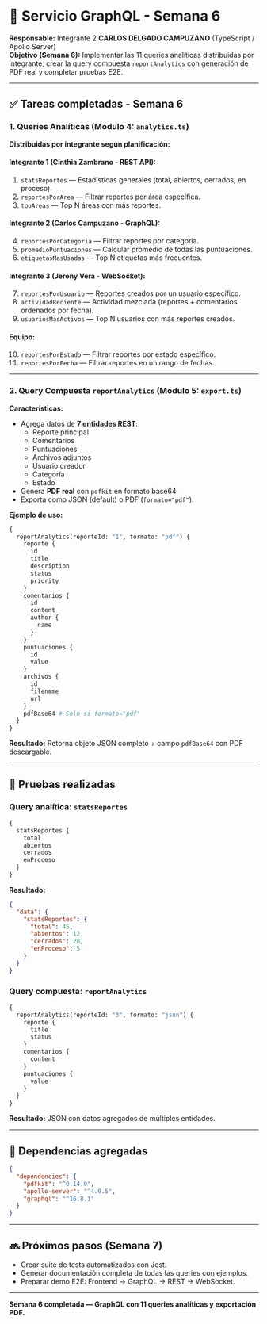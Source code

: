 # 🚀 Servicio GraphQL - Semana 6

**Responsable:** Integrante 2 **CARLOS DELGADO CAMPUZANO** (TypeScript / Apollo Server)  
**Objetivo (Semana 6):** Implementar las 11 queries analíticas distribuidas por integrante, crear la query compuesta `reportAnalytics` con generación de PDF real y completar pruebas E2E.

---

## ✅ Tareas completadas - Semana 6

### 1. Queries Analíticas (Módulo 4: `analytics.ts`)

**Distribuidas por integrante según planificación:**

#### Integrante 1 (Cinthia Zambrano - REST API):

1. `statsReportes` — Estadísticas generales (total, abiertos, cerrados, en proceso).
2. `reportesPorArea` — Filtrar reportes por área específica.
3. `topAreas` — Top N áreas con más reportes.

#### Integrante 2 (Carlos Campuzano - GraphQL):

4. `reportesPorCategoria` — Filtrar reportes por categoría.
5. `promedioPuntuaciones` — Calcular promedio de todas las puntuaciones.
6. `etiquetasMasUsadas` — Top N etiquetas más frecuentes.

#### Integrante 3 (Jereny Vera - WebSocket):

7. `reportesPorUsuario` — Reportes creados por un usuario específico.
8. `actividadReciente` — Actividad mezclada (reportes + comentarios ordenados por fecha).
9. `usuariosMasActivos` — Top N usuarios con más reportes creados.

#### Equipo:

10. `reportesPorEstado` — Filtrar reportes por estado específico.
11. `reportesPorFecha` — Filtrar reportes en un rango de fechas.

---

### 2. Query Compuesta `reportAnalytics` (Módulo 5: `export.ts`)

**Características:**

- Agrega datos de **7 entidades REST**:
  - Reporte principal
  - Comentarios
  - Puntuaciones
  - Archivos adjuntos
  - Usuario creador
  - Categoría
  - Estado
- Genera **PDF real** con `pdfkit` en formato base64.
- Exporta como JSON (default) o PDF (`formato="pdf"`).

**Ejemplo de uso:**

```graphql
{
  reportAnalytics(reporteId: "1", formato: "pdf") {
    reporte {
      id
      title
      description
      status
      priority
    }
    comentarios {
      id
      content
      author {
        name
      }
    }
    puntuaciones {
      id
      value
    }
    archivos {
      id
      filename
      url
    }
    pdfBase64 # Solo si formato="pdf"
  }
}
```

**Resultado:** Retorna objeto JSON completo + campo `pdfBase64` con PDF descargable.

---

## 🧪 Pruebas realizadas

### Query analítica: `statsReportes`

```graphql
{
  statsReportes {
    total
    abiertos
    cerrados
    enProceso
  }
}
```

**Resultado:**

```json
{
  "data": {
    "statsReportes": {
      "total": 45,
      "abiertos": 12,
      "cerrados": 28,
      "enProceso": 5
    }
  }
}
```

### Query compuesta: `reportAnalytics`

```graphql
{
  reportAnalytics(reporteId: "3", formato: "json") {
    reporte {
      title
      status
    }
    comentarios {
      content
    }
    puntuaciones {
      value
    }
  }
}
```

**Resultado:** JSON con datos agregados de múltiples entidades.

---

## 🔧 Dependencias agregadas

```json
{
  "dependencies": {
    "pdfkit": "^0.14.0",
    "apollo-server": "^4.9.5",
    "graphql": "^16.8.1"
  }
}
```

---

## 🔜 Próximos pasos (Semana 7)

- Crear suite de tests automatizados con Jest.
- Generar documentación completa de todas las queries con ejemplos.
- Preparar demo E2E: Frontend → GraphQL → REST → WebSocket.

---

**Semana 6 completada — GraphQL con 11 queries analíticas y exportación PDF.**
